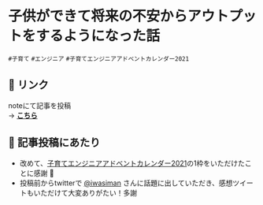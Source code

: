 # 子供ができて将来の不安からアウトプットをするようになった話
`#子育て` `#エンジニア` `#子育てエンジニアアドベントカレンダー2021`

## :link: リンク
noteにて記事を投稿  
→ **[こちら](https://note.com/ngwork0301/n/nadefd83c9747)**

## :pencil: 記事投稿にあたり
* 改めて、[子育てエンジニアアドベントカレンダー2021](https://adventar.org/calendars/6793)の1枠をいただけたことに感謝 :tada:
* 投稿前からtwitterで [@iwasiman](https://twitter.com/iwasiman) さんに話題に出していただき、感想ツイートもいただけて大変ありがたい！多謝
